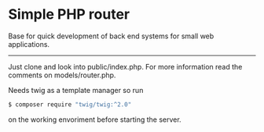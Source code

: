 # Simple PHP router
Base for quick development of back end systems for small web applications.
***
Just clone and look into public/index.php. For more information read the comments on models/router.php.

Needs twig as a template manager so run
```bash
$ composer require "twig/twig:^2.0"
```
on the working envoriment before starting the server.
